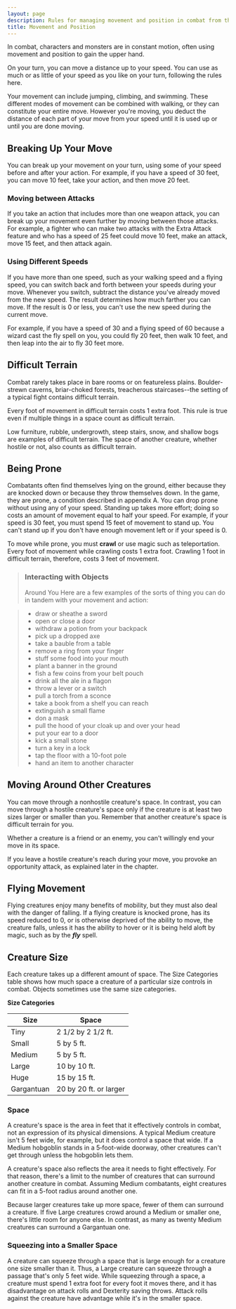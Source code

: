 ```yaml
---
layout: page
description: Rules for managing movement and position in combat from the 5th Edition (5e) SRD (System Reference Document).
title: Movement and Position 
---
```

In combat, characters and monsters are in constant motion, often using movement and position to gain the upper hand.

On your turn, you can move a distance up to your speed. You can use as much or as little of your speed as you like on your turn, following the rules here.

Your movement can include jumping, climbing, and swimming. These different modes of movement can be combined with walking, or they can constitute your entire move. However you're moving, you deduct the distance of each part of your move from your speed until it is used up or until you are done moving. 

## Breaking Up Your Move 
You can break up your movement on your turn, using some of your speed before and after your action. For example, if you have a speed of 30 feet, you can move 10 feet, take your action, and then move 20 feet. 

### Moving between Attacks 
If you take an action that includes more than one weapon attack, you can break up your movement even further by moving between those attacks. For example, a fighter who can make two attacks with the Extra Attack feature and who has a speed of 25 feet could move 10 feet, make an attack, move 15 feet, and then attack again. 

### Using Different Speeds 
If you have more than one speed, such as your walking speed and a flying speed, you can switch back and forth between your speeds during your move. Whenever you switch, subtract the distance you've already moved from the new speed. The result determines how much farther you can move. If the result is 0 or less, you can't use the new speed during the current move.

For example, if you have a speed of 30 and a flying speed of 60 because a wizard cast the fly spell on you, you could fly 20 feet, then walk 10 feet, and then leap into the air to fly 30 feet more. 

## Difficult Terrain 
Combat rarely takes place in bare rooms or on featureless plains. Boulder-strewn caverns, briar-choked forests, treacherous staircases--the setting of a typical fight contains difficult terrain.

Every foot of movement in difficult terrain costs 1 extra foot. This rule is true even if multiple things in a space count as difficult terrain.

Low furniture, rubble, undergrowth, steep stairs, snow, and shallow bogs are examples of difficult terrain. The space of another creature, whether hostile or not, also counts as difficult terrain. 

## Being Prone 
Combatants often find themselves lying on the ground, either because they are knocked down or because they throw themselves down. In the game, they are prone, a condition described in appendix A. You can drop prone without using any of your speed. Standing up takes more effort; doing so costs an amount of movement equal to half your speed. For example, if your speed is 30 feet, you must spend 15 feet of movement to stand up. You can't stand up if you don't have enough movement left or if your speed is 0.

To move while prone, you must **crawl** or use magic such as teleportation. Every foot of movement while crawling costs 1 extra foot. Crawling 1 foot in difficult terrain, therefore, costs 3 feet of
movement.

>### Interacting with Objects 
>Around You Here are a few examples of the sorts of thing you can do in tandem with your movement and action:

>* draw or sheathe a sword
>* open or close a door
>* withdraw a potion from your backpack
>* pick up a dropped axe
>* take a bauble from a table
>* remove a ring from your finger
>* stuff some food into your mouth 
>* plant a banner in the ground
>* fish a few coins from your belt pouch
>* drink all the ale in a flagon
>* throw a lever or a switch
>* pull a torch from a sconce
>* take a book from a shelf you can reach
>* extinguish a small flame
>* don a mask
>* pull the hood of your cloak up and over your head
>* put your ear to a door
>* kick a small stone
>* turn a key in a lock
>* tap the floor with a 10-foot pole
>* hand an item to another character 

## Moving Around Other Creatures 
You can move through a nonhostile creature's space. In contrast, you can move through a hostile creature's space only if the creature is at least two sizes larger or smaller than you. Remember that another creature's space is difficult terrain for you.

Whether a creature is a friend or an enemy, you can't willingly end your move in its space.

If you leave a hostile creature's reach during your move, you provoke an opportunity attack, as explained later in the chapter. 

## Flying Movement 
Flying creatures enjoy many benefits of mobility, but they must also deal with the danger of falling. If a flying creature is knocked prone, has its speed reduced to 0, or is otherwise deprived of the ability to move, the creature falls, unless it has the ability to hover or it is being held aloft by magic, such as by the **_fly_** spell. 

## Creature Size 
Each creature takes up a different amount of space. The Size Categories table shows how much space a creature of a particular size controls in combat. Objects sometimes use the same size categories. 

**Size Categories** 

| Size       | Space                  |
|------------|------------------------|
| Tiny       | 2 1/2 by 2 1/2 ft.     |
| Small      | 5 by 5 ft.             |
| Medium     | 5 by 5 ft.             |
| Large      | 10 by 10 ft.           |
| Huge       | 15 by 15 ft.           |
| Gargantuan | 20 by 20 ft. or larger |


### Space 
A creature's space is the area in feet that it effectively controls in combat, not an expression of its physical dimensions. A typical Medium creature isn't 5 feet wide, for example, but it does control a space that wide. If a Medium hobgoblin stands in a 5‐foot-wide doorway, other creatures can't get through unless the hobgoblin lets them.

A creature's space also reflects the area it needs to fight effectively. For that reason, there's a limit to the number of creatures that can surround another creature in combat. Assuming Medium combatants, eight creatures can fit in a 5-foot radius around another one.

Because larger creatures take up more space, fewer of them can surround a creature. If five Large creatures crowd around a Medium or smaller one, there's little room for anyone else. In contrast, as many as twenty Medium creatures can surround a Gargantuan one. 

### Squeezing into a Smaller Space 
A creature can squeeze through a space that is large enough for a creature one size smaller than it. Thus, a Large creature can squeeze through a passage that's only 5 feet wide. While squeezing through a space, a creature must spend 1 extra foot for every foot it moves there, and it has disadvantage on attack rolls and Dexterity saving throws. Attack rolls against the creature have advantage while it's in the smaller space.

